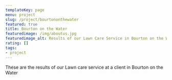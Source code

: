 ```yaml
---
templateKey: page
menu: project
slug: /project/bourtononthewater
featured: true
title: Bourton on the Water
featuredimage: /img/aboutus.jpg
featuredimage_alt: Results of our Lawn Care Service in Bourton on the Water
rating: []
tags:
- project
---
```

These are the results of our Lawn care service at a client in Bourton on the Water


